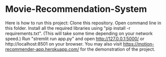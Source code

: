 # Movie-Recommendation-System
Here is how to run this project: Clone this repository. Open command line in this folder. Install all the required libraries using "pip install -r requirements.txt". (This will take some time depending on your network speed.)
Run "stremlit run app.py" and open http://127.0.0.1:5000/  or  http://localhost:8501 on your browser.
You may also visit https://motion-recommender-app.herokuapp.com/ for the demonstration of the project.
